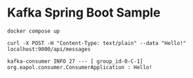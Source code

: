 # Kafka Spring Boot Sample

```
docker compose up

curl -X POST -H "Content-Type: text/plain" --data "Hello!" localhost:9000/api/messages

kafka-consumer INFO 27 --- [ group_id-0-C-1] org.eapol.consumer.ConsumerApplication : Hello!
```

